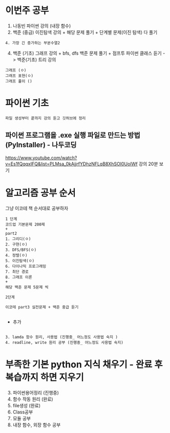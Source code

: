# 이번주 공부
1. 나동빈 파이썬 강의 (내장 함수)
2. 백준 (중급) 이진탐색 강의 + 해당 문제 풀기 + 단계별 문제(이진 탐색) 다 풀기
```
4. 가장 긴 증가하는 부분수열2
```
4. 백준 (기초) 그래프 강의 + bfs, dfs 백준 문제 풀기 + 점프투 파이썬 클래스 듣기 -> 백준(기초) 트리 강의
```
그래프 (ㅇ)
그래프 표현(ㅇ)
그래프 풀이 () 
```

# 파이썬 기초

```
파일 생성부터 끝까지 강의 듣고 깃허브에 정리
```
##  파이썬 프로그램을 .exe 실행 파일로 만드는 방법 (PyInstaller) - 나두코딩
https://www.youtube.com/watch?v=Es1fQqqxIFQ&list=PLMsa_0kAjjrfYDhzNFLqB8XhSOI0UoIWf
강의 20분 보기 
# 알고리즘 공부 순서

그냥 이코테 책 순서대로 공부하자
```
1 단계 
코드업 기본문제 200제 
+
part2 
1. 그리디(ㅇ)
2. 구현(ㅇ)
3. DFS/BFS(ㅇ)
4. 정렬(ㅇ)
5. 이진탐색(ㅇ)
6. 다이나믹 프로그래밍
7. 최단 경로
8. 그래프 이론
+
해당 백준 문제 5문제 씩

2단계 

이코테 part3 실전문제 + 백준 중급 듣기


```

+ 추가
```  

3. lamda 함수 원리, 사용법 (진행중_ 어느정도 사용법 숙지 )
4. readline, write 원리 공부 (진행중_ 어느정도 사용법 숙지)
```
# 부족한 기본 python 지식 채우기 - 완료 후 복습까지 하면 지우기

3. 파이썬용어정리 (진행중)
4. 함수 작동 원리 (완료)
5. file생성 (완료)
6. Class공부
7. 모듈 공부
8. 내장 함수, 외장 함수 공부

